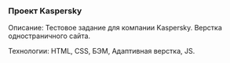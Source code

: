 ### Проект Kaspersky

Описание: Тестовое задание для компании Kaspersky. Верстка одностраничного сайта.

Технологии: HTML, CSS, БЭМ, Адаптивная верстка, JS.
